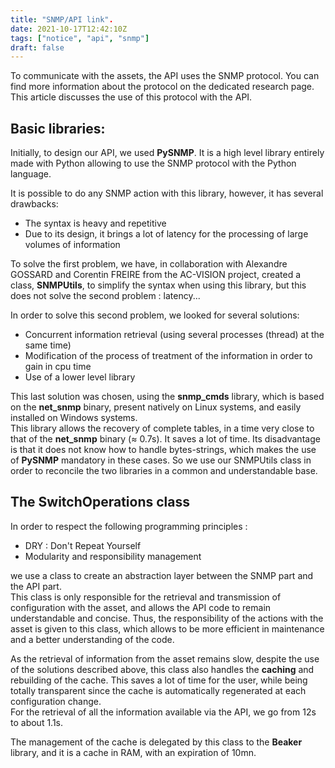 ```yaml
---
title: "SNMP/API link".
date: 2021-10-17T12:42:10Z
tags: ["notice", "api", "snmp"]
draft: false
---
```


To communicate with the assets, the API uses the SNMP protocol. You can find more information about the protocol on the dedicated research page. This article discusses the use of this protocol with the API.

## Basic libraries:

Initially, to design our API, we used __PySNMP__. It is a high level library entirely made with Python allowing to use the SNMP protocol with the Python language. 

It is possible to do any SNMP action with this library, however, it has several drawbacks:
- The syntax is heavy and repetitive
- Due to its design, it brings a lot of latency for the processing of large volumes of information

To solve the first problem, we have, in collaboration with Alexandre GOSSARD and Corentin FREIRE from the AC-VISION project, created a class, __SNMPUtils__, to simplify the syntax when using this library, but this does not solve the second problem : latency...

In order to solve this second problem, we looked for several solutions:
- Concurrent information retrieval (using several processes (thread) at the same time)
- Modification of the process of treatment of the information in order to gain in cpu time
- Use of a lower level library

This last solution was chosen, using the __snmp_cmds__ library, which is based on the __net_snmp__ binary, present natively on Linux systems, and easily installed on Windows systems. \
This library allows the recovery of complete tables, in a time very close to that of the __net_snmp__ binary ($\approx$ 0.7s). It saves a lot of time. Its disadvantage is that it does not know how to handle bytes-strings, which makes the use of __PySNMP__ mandatory in these cases. So we use our SNMPUtils class in order to reconcile the two libraries in a common and understandable base.

## The SwitchOperations class

In order to respect the following programming principles :
- DRY : Don't Repeat Yourself
- Modularity and responsibility management

we use a class to create an abstraction layer between the SNMP part and the API part. \
This class is only responsible for the retrieval and transmission of configuration with the asset, and allows the API code to remain understandable and concise. Thus, the responsibility of the actions with the asset is given to this class, which allows to be more efficient in maintenance and a better understanding of the code.

As the retrieval of information from the asset remains slow, despite the use of the solutions described above, this class also handles the __caching__ and rebuilding of the cache. This saves a lot of time for the user, while being totally transparent since the cache is automatically regenerated at each configuration change. \
For the retrieval of all the information available via the API, we go from 12s to about 1.1s.

The management of the cache is delegated by this class to the __Beaker__ library, and it is a cache in RAM, with an expiration of 10mn.